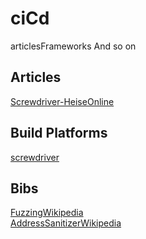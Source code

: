 # ciCd
articlesFrameworks And so on


## Articles
[Screwdriver-HeiseOnline](https://www.heise.de/developer/meldung/Continuous-Delivery-Foundation-nimmt-Screwdriver-als-Inkubationsprojekt-auf-4665695.html)  

## Build Platforms
[screwdriver](https://screwdriver.cd/)

## Bibs

[FuzzingWikipedia](https://en.wikipedia.org/wiki/Fuzzing)  
[AddressSanitizerWikipedia](https://en.wikipedia.org/wiki/AddressSanitizer)
